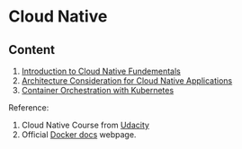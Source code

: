 # Cloud Native

## Content
1. [Introduction to Cloud Native Fundementals](intro.md)
2. [Architecture Consideration for Cloud Native Applications](arch.md)
3. [Container Orchestration with Kubernetes](kubernetes.md)

Reference:
1.  Cloud Native Course from [Udacity](udacity.com)
2.  Official [Docker docs](https://docs.docker.com/) webpage.
